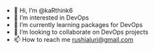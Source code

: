 - 👋 Hi, I’m @kaRthink6
- 👀 I’m interested in DevOps
- 🌱 I’m currently learning packages for DevOps
- 💞️ I’m looking to collaborate on DevOps projects
- 📫 How to reach me rushialuri@gmail.com

<!---
kaRthink6/kaRthink6 is a ✨ special ✨ repository because its `README.md` (this file) appears on your GitHub profile.
You can click the Preview link to take a look at your changes.
--->
